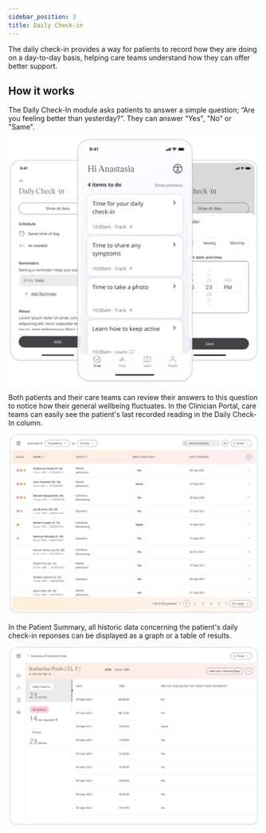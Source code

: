 ```yaml
---
sidebar_position: 3
title: Daily Check-in
---
```

	
The daily check-in provides a way for patients to record how they are doing on a day-to-day basis, helping care teams understand how they can offer better support.

## How it works

The Daily Check-In module asks patients to answer a simple question; “Are you feeling better than yesterday?”. They can answer "Yes", "No" or "Same".

![Responding to daily check in](./assets/daily-check-in.png)

Both patients and their care teams can review their answers to this question to notice how their general wellbeing fluctuates. In the Clinician Portal, care teams can easily see the patient's last recorded reading in the Daily Check-In column.

![Daily check in in the clinician portal](./assets/cp-patient-list-daily-check-in.png)

In the Patient Summary, all historic data concerning the patient's daily check-in reponses can be displayed as a graph or a table of results.

![Daily check in in the clinician portal](./assets/cp-module-details-daily-check-in.png)
